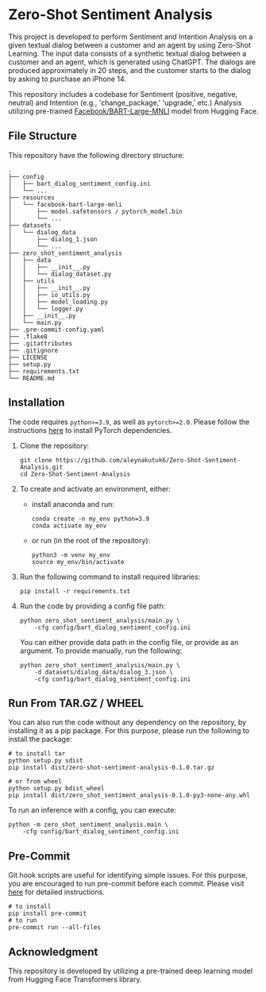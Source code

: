 # Zero-Shot Sentiment Analysis
This project is developed to perform Sentiment and Intention Analysis on a given textual dialog between a customer and an agent by using Zero-Shot Learning. The input data consists of a synthetic textual dialog between a customer and an agent, which is generated using ChatGPT. The dialogs are produced approximately in 20 steps, and the customer starts to the dialog by asking to purchase an iPhone 14.

This repository includes a codebase for Sentiment (positive, negative, neutral) and Intention (e.g., 'change_package,' 'upgrade,' etc.) Analysis utilizing pre-trained [Facebook/BART-Large-MNLI](https://huggingface.co/facebook/bart-large-mnli) model from Hugging Face.

##  File Structure
This repository have the following directory structure:

```
.
├── config
│   ├── bart_dialog_sentiment_config.ini
│   └── ...
├── resources
│   └── facebook-bart-large-mnli
│       ├── model.safetensors / pytorch_model.bin
│       └── ...
├── datasets
│   └── dialog_data
│       ├── dialog_1.json
│       └── ...
├── zero_shot_sentiment_analysis
│   ├── data
│   │   ├── __init__.py
│   │   └── dialog_dataset.py
│   ├── utils
│   │   ├── __init__.py
│   │   ├── io_utils.py
│   │   ├── model_loading.py
│   │   └── logger.py
│   ├── __init__.py
│   └── main.py
├── .pre-commit-config.yaml
├── .flake8
├── .gitattributes
├── .gitignore
├── LICENSE
├── setup.py
├── requirements.txt
└── README.md
```

## Installation

The code requires `python>=3.9`, as well as `pytorch>=2.0`. Please follow the instructions [here](https://pytorch.org/get-started/locally/) to install PyTorch dependencies.

1. Clone the repository:

   ```
   git clone https://github.com/aleynakutuk6/Zero-Shot-Sentiment-Analysis.git
   cd Zero-Shot-Sentiment-Analysis
   ```

2. To create and activate an environment, either:

   - install anaconda and run:

       ```
       conda create -n my_env python=3.9
       conda activate my_env
       ```

   - or run (in the root of the repository):

      ```
      python3 -m venv my_env
      source my_env/bin/activate
      ```

3. Run the following command to install required libraries:

    ```
    pip install -r requirements.txt
    ```

4. Run the code by providing a config file path:

    ```
    python zero_shot_sentiment_analysis/main.py \
        -cfg config/bart_dialog_sentiment_config.ini
    ```
   
   You can either provide data path in the config file, or provide as an argument. To provide manually, run the following:

    ```
    python zero_shot_sentiment_analysis/main.py \
        -d datasets/dialog_data/dialog_3.json \
        -cfg config/bart_dialog_sentiment_config.ini
    ```
   
## Run From TAR.GZ / WHEEL

You can also run the code without any dependency on the repository, by installing it as a pip package. For this purpose, please run the following to install the package:

```
# to install tar
python setup.py sdist
pip install dist/zero-shot-sentiment-analysis-0.1.0.tar.gz

# or from wheel
python setup.py bdist_wheel
pip install dist/zero_shot_sentiment_analysis-0.1.0-py3-none-any.whl
```

To run an inference with a config, you can execute:

```
python -m zero_shot_sentiment_analysis.main \
    -cfg config/bart_dialog_sentiment_config.ini
```

## Pre-Commit

Git hook scripts are useful for identifying simple issues. For this purpose, you are encouraged to run pre-commit before each commit. Please visit [here](https://pre-commit.com/) for detailed instructions.

```
# to install
pip install pre-commit
# to run
pre-commit run --all-files
```

## Acknowledgment

This repository is developed by utilizing a pre-trained deep learning model from Hugging Face Transformers library.
